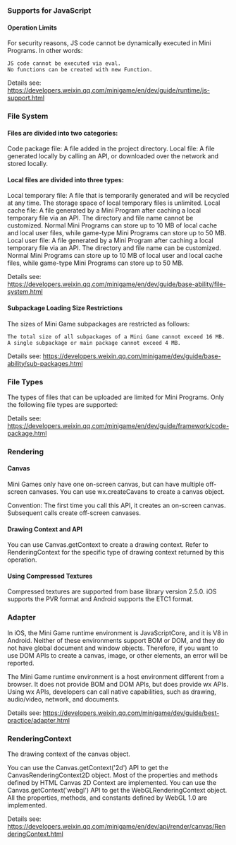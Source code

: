 ### Supports for JavaScript
#### Operation Limits
For security reasons, JS code cannot be dynamically executed in Mini Programs. In other words:
```
JS code cannot be executed via eval.
No functions can be created with new Function.
```
Details see: https://developers.weixin.qq.com/minigame/en/dev/guide/runtime/js-support.html

### File System
#### Files are divided into two categories:

Code package file: A file added in the project directory.
Local file: A file generated locally by calling an API, or downloaded over the network and stored locally.

#### Local files are divided into three types:
Local temporary file: A file that is temporarily generated and will be recycled at any time. The storage space of local temporary files is unlimited.
Local cache file: A file generated by a Mini Program after caching a local temporary file via an API. The directory and file name cannot be customized. Normal Mini Programs can store up to 10 MB of local cache and local user files, while game-type Mini Programs can store up to 50 MB.
Local user file: A file generated by a Mini Program after caching a local temporary file via an API. The directory and file name can be customized. Normal Mini Programs can store up to 10 MB of local user and local cache files, while game-type Mini Programs can store up to 50 MB.

Details see: https://developers.weixin.qq.com/minigame/en/dev/guide/base-ability/file-system.html

#### Subpackage Loading Size Restrictions
The sizes of Mini Game subpackages are restricted as follows:
```
The total size of all subpackages of a Mini Game cannot exceed 16 MB.
A single subpackage or main package cannot exceed 4 MB.
```
Details see: https://developers.weixin.qq.com/minigame/dev/guide/base-ability/sub-packages.html

### File Types
The types of files that can be uploaded are limited for Mini Programs. Only the following file types are supported:

Details see: https://developers.weixin.qq.com/minigame/en/dev/guide/framework/code-package.html

### Rendering
#### Canvas
Mini Games only have one on-screen canvas, but can have multiple off-screen canvases. You can use wx.createCavans to create a canvas object.

Convention: The first time you call this API, it creates an on-screen canvas. Subsequent calls create off-screen canvases.

#### Drawing Context and API
You can use Canvas.getContext to create a drawing context. Refer to RenderingContext for the specific type of drawing context returned by this operation.

#### Using Compressed Textures
Compressed textures are supported from base library version 2.5.0. iOS supports the PVR format and Android supports the ETC1 format.

### Adapter
In iOS, the Mini Game runtime environment is JavaScriptCore, and it is V8 in Android. Neither of these environments support BOM or DOM, and they do not have global document and window objects. Therefore, if you want to use DOM APIs to create a canvas, image, or other elements, an error will be reported.

The Mini Game runtime environment is a host environment different from a browser. It does not provide BOM and DOM APIs, but does provide wx APIs. Using wx APIs, developers can call native capabilities, such as drawing, audio/video, network, and documents.

Details see: https://developers.weixin.qq.com/minigame/dev/guide/best-practice/adapter.html

### RenderingContext
The drawing context of the canvas object.

You can use the Canvas.getContext('2d') API to get the CanvasRenderingContext2D object. Most of the properties and methods defined by HTML Canvas 2D Context are implemented.
You can use the Canvas.getContext('webgl') API to get the WebGLRenderingContext object. All the properties, methods, and constants defined by WebGL 1.0 are implemented.

Details see: https://developers.weixin.qq.com/minigame/en/dev/api/render/canvas/RenderingContext.html
